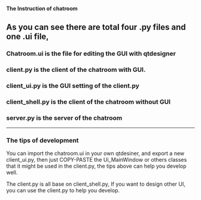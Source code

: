 #### The Instruction of chatroom

## As you can see there are total four .py files and one .ui file,

### Chatroom.ui is the file for editing the GUI with qtdesigner
    
### client.py is the client of the chatroom with GUI.
    
### client_ui.py is the GUI setting of the client.py
    
### client_shell.py is the client of the chatroom without GUI
    
### server.py is the server of the chatroom
    
---
### The tips of development
You can import the chatroom.ui in your own qtdesiner, and export a new client_ui.py,
then just COPY-PASTE the Ui_MainWindow or others classes that it might be used in 
the client.py, the tips above can help you develop well.

The client.py is all base on client_shell.py, 
If you want to design other UI, you can use the client.py to help you develop.


